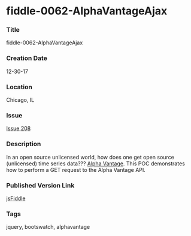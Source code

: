 fiddle-0062-AlphaVantageAjax
======

### Title

fiddle-0062-AlphaVantageAjax


### Creation Date

12-30-17


### Location

Chicago, IL


### Issue

[Issue 208](https://github.com/bradyhouse/house/issues/208)


### Description

In an open source unlicensed world, how does one get open source (unlicensed) time series data??? 
[Alpha Vantage](https://www.alphavantage.co/).  This POC demonstrates how to perform a GET request
to the Alpha Vantage API. 


### Published Version Link

[jsFiddle](https://jsfiddle.net/bradyhouse/p59fbsqL/)


### Tags

jquery, bootswatch, alphavantage
